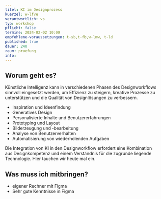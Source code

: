 ```yaml
---
titel: KI im Designprozess
kuerzel: w-lfve
verantwortlich: vs
typ: workshop
pflicht: false
termine: 2024-02-02 10:00
empfohlene-voraussetzungen: t-sb,t-fb,w-lmw, t-ld
published: true
dauer: 240
raum: pruefung
info: 
---
```


## Worum geht es?
Künstliche Intelligenz kann in verschiedenen Phasen des Designworkflows sinnvoll eingesetzt werden, um Effizienz zu steigern, kreative Prozesse zu unterstützen und die Qualität von Designlösungen zu verbessern. 

- Inspiration und Ideenfindung
- Generatives Design
- Personalisierte Inhalte und Benutzererfahrungen
- Prototyping und Layout
- Bilderzeugung und -bearbeitung
- Analyse von Benutzerverhalten
- Automatisierung von wiederholenden Aufgaben

Die Integration von KI in den Designworkflow erfordert eine Kombination aus Designkompetenz und einem Verständnis für die zugrunde liegende Technologie. Hier tauchen wir heute mal ein.

## Was muss ich mitbringen?
- eigener Rechner mit Figma
- Sehr gute Kenntnisse in Figma
